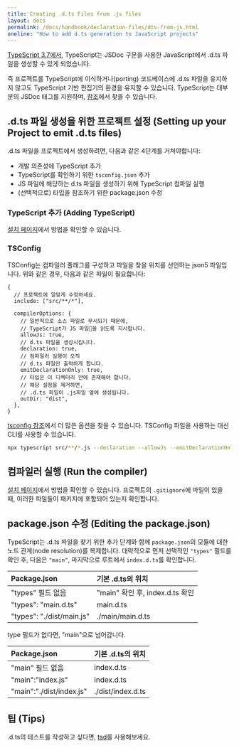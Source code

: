```yaml
---
title: Creating .d.ts Files from .js files
layout: docs
permalink: /docs/handbook/declaration-files/dts-from-js.html
oneline: "How to add d.ts generation to JavaScript projects"
---
```


[TypeScript 3.7에서](https://www.typescriptlang.org/docs/handbook/release-notes/typescript-3-7.html#--declaration-and---allowjs),
TypeScript는 JSDoc 구문을 사용한 JavaScript에서 .d.ts 파일을 생성할 수 있게 되었습니다.

즉 프로젝트를 TypeScript에 이식하거나(porting) 코드베이스에 .d.ts 파일을 유지하지 않고도 TypeScript 기반 편집기의 환경을 유지할 수 있습니다.
TypeScript는 대부분의 JSDoc 태그를 지원하며, [참조](https://www.typescriptlang.org/docs/handbook/type-checking-javascript-files.html#supported-jsdoc)에서 찾을 수 있습니다.

## .d.ts 파일 생성을 위한 프로젝트 설정 (Setting up your Project to emit .d.ts files)

.d.ts 파일을 프로젝트에서 생성하려면, 다음과 같은 4단계를 거쳐야합니다:

* 개발 의존성에 TypeScript 추가
* TypeScript를 확인하기 위한 `tsconfig.json` 추가
* JS 파일에 해당하는 d.ts 파일을 생성하기 위해 TypeScript 컴파일 실행
* (선택적으로) 타입을 참조하기 위한 package.json 수정

### TypeScript 추가 (Adding TypeScript)

[설치 페이지](https://www.typescriptlang.org/download)에서 방법을 확인할 수 있습니다.

### TSConfig

TSConfig는 컴파일러 플래그를 구성하고 파일을 찾을 위치를 선언하는 json5 파일입니다.
위와 같은 경우, 다음과 같은 파일이 필요합니다:

```json5
{
  // 프로젝트에 알맞게 수정하세요.
  include: ["src/**/*"],

  compilerOptions: {
    // 일반적으로 소스 파일로 무시되기 때문에,
    // TypeScript가 JS 파일을 읽도록 지시합니다.
    allowJs: true,
    // d.ts 파일을 생성시킵니다.
    declaration: true,
    // 컴파일러 실행이 오직
    // d.ts 파일만 출력하게 합니다.
    emitDeclarationOnly: true,
    // 타입은 이 디렉터리 안에 존재해야 합니다.
    // 해당 설정을 제거하면,
    // .d.ts 파일이 .js파일 옆에 생성됩니다.
    outDir: "dist",
  },
}
```

[tsconfig 참조](/reference)에서 더 많은 옵션을 찾을 수 있습니다.
TSConfig 파일을 사용하는 대신 CLI를 사용할 수 있습니다.

```sh
npx typescript src/**/*.js --declaration --allowJs --emitDeclarationOnly --outDir types
```

## 컴파일러 실행 (Run the compiler)

[설치 페이지](https://www.typescriptlang.org/download)에서 방법을 확인할 수 있습니다.
프로젝트의 `.gitignore`에 파일이 있을 때, 이러한 파일들이 패키지에 포함되어 있는지 확인합니다.

## package.json 수정 (Editing the package.json)

TypeScript는 .d.ts 파일을 찾기 위한 추가 단계와 함께 `package.json`의 모듈에 대한 노드 관계(node resolution)를 복제합니다.
대략적으로 먼저 선택적인 `"types"` 필드를 확인 후, 다음은 `"main"`, 마지막으로 루트에서 `index.d.ts`를 확인합니다.

| Package.json              | 기본 .d.ts의 위치                 |
| :------------------------ | :----------------------------- |
| "types" 필드 없음           | "main" 확인 후, index.d.ts 확인   |
| "types": "main.d.ts"      | main.d.ts                      |
| "types": "./dist/main.js" | ./main/main.d.ts               |

type 필드가 없다면, "main"으로 넘어갑니다.

| Package.json             | 기본 .d.ts의 위치            |
| :----------------------- | :------------------------ |
| "main" 필드 없음           | index.d.ts                |
| "main":"index.js"        | index.d.ts                |
| "main":"./dist/index.js" | ./dist/index.d.ts         |

## 팁 (Tips)

.d.ts의 테스트를 작성하고 싶다면, [tsd](https://github.com/SamVerschueren/tsd)를 사용해보세요.